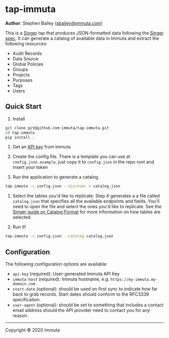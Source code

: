 # tap-immuta

**Author**: Stephen Bailey (sbailey@immuta.com)

This is a [Singer](http://singer.io) tap that produces JSON-formatted data following the [Singer spec](https://github.com/singer-io/getting-started/blob/master/SPEC.md). It can generate a catalog of available data in Immuta and extract the following resources:

- Audit Records
- Data Source
- Global Policies
- Groups
- Projects
- Purposes
- Tags
- Users

## Quick Start

1. Install

```bash
git clone git@github.com:immuta/tap-immuta.git
cd tap-immuta
pip install .
```

1. Get an [API key](https://immuta.me/developers-api) from immuta

1. Create the config file. There is a template you can use at `config.json.example`, just copy it to `config.json` in the repo root and insert your token

1. Run the application to generate a catalog.

```bash
tap-immuta -c config.json --discover > catalog.json
```

1. Select the tables you'd like to replicate. Step 4 generates a a file called `catalog.json` that specifies all the available endpoints and fields. You'll need to open the file and select the ones you'd like to replicate. See the [Singer guide on Catalog Format](https://github.com/singer-io/getting-started/blob/c3de2a10e10164689ddd6f24fee7289184682c1f/BEST_PRACTICES.md#catalog-format) for more information on how tables are selected.

1. Run it!

```bash
tap-immuta -c config.json --catalog catalog.json
```

## Configuration

The following configuration options are available:

- `api-key` (required): User-generated Immuta API Key
- `immuta-host` (required): Immuta hostname, e.g. `https://my-immuta.my-domain.com`
- `start-date` (optional): should be used on first sync to indicate how far back to grab records. Start dates should conform to the RFC3339 specification.
- `user-agent` (optional): should be set to something that includes a contact email address should the API provider need to contact you for any reason.

---

Copyright &copy; 2020 Immuta
